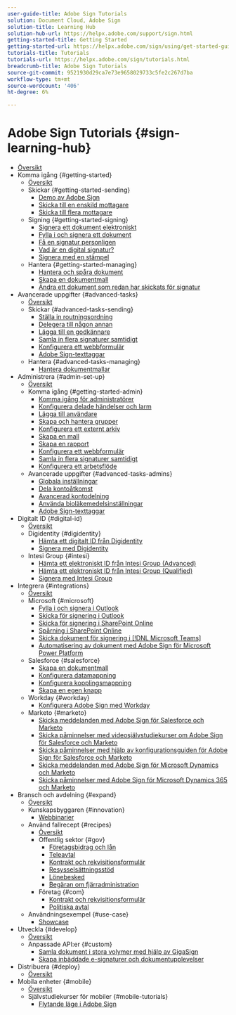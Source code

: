 ```yaml
---
user-guide-title: Adobe Sign Tutorials
solution: Document Cloud, Adobe Sign
solution-title: Learning Hub
solution-hub-url: https://helpx.adobe.com/support/sign.html
getting-started-title: Getting Started
getting-started-url: https://helpx.adobe.com/sign/using/get-started-guide.html
tutorials-title: Tutorials
tutorials-url: https://helpx.adobe.com/sign/tutorials.html
breadcrumb-title: Adobe Sign Tutorials
source-git-commit: 9521930d29ca7e73e9658029733c5fe2c267d7ba
workflow-type: tm+mt
source-wordcount: '406'
ht-degree: 6%

---
```



# Adobe Sign Tutorials {#sign-learning-hub}

+ [Översikt](overview.md)
+ Komma igång {#getting-started}
   + [Översikt](sign-beginner-tutorials/beginner-users-overview.md)
   + Skickar {#getting-started-sending}
      + [Demo av Adobe Sign](sign-beginner-tutorials/quick-tour.md)
      + [Skicka till en enskild mottagare](sign-beginner-tutorials/send-to-single-recipient.md)
      + [Skicka till flera mottagare](sign-beginner-tutorials/send-to-multiple-recipients.md)
   + Signing {#getting-started-signing}
      + [Signera ett dokument elektroniskt](sign-beginner-tutorials/electronically-sign-a-document.md)
      + [Fylla i och signera ett dokument](sign-beginner-tutorials/fill-and-sign.md)
      + [Få en signatur personligen](sign-beginner-tutorials/sign-in-person.md)
      + [Vad är en digital signatur?](sign-beginner-tutorials/sign-with-a-digital-signature.md)
      + [Signera med en stämpel](sign-beginner-tutorials/sign-with-a-stamp.md)
   + Hantera {#getting-started-managing}
      + [Hantera och spåra dokument](sign-beginner-tutorials/manage-and-track.md)
      + [Skapa en dokumentmall](https://experienceleague.adobe.com/docs/document-cloud-learn/sign-learning-hub/admin-set-up/getting-started-admin/create-a-template.html)
      + [Ändra ett dokument som redan har skickats för signatur](sign-beginner-tutorials/modify-in-flight.md)
+ Avancerade uppgifter {#advanced-tasks}
   + [Översikt](sign-advanced-users/advanced-users-overview.md)
   + Skickar {#advanced-tasks-sending}
      + [Ställa in routningsordning](sign-advanced-users/setting-up-routing.md)
      + [Delegera till någon annan](sign-advanced-users/delegate-signature.md)
      + [Lägga till en godkännare](sign-advanced-users/add-an-approver.md)
      + [Samla in flera signaturer samtidigt](https://experienceleague.adobe.com/docs/document-cloud-learn/sign-learning-hub/admin-set-up/getting-started-admin/megasign.html)
      + [Konfigurera ett webbformulär](https://experienceleague.adobe.com/docs/document-cloud-learn/sign-learning-hub/admin-set-up/getting-started-admin/webform.html)
      + [Adobe Sign-texttaggar](https://experienceleague.adobe.com/docs/document-cloud-learn/sign-learning-hub/admin-set-up/advanced-tasks-admins/adobe-sign-text-tagging.html)
   + Hantera {#advanced-tasks-managing}
      + [Hantera dokumentmallar](sign-advanced-users/edit-a-template.md)
+ Administrera {#admin-set-up}
   + [Översikt](admin/intro-admin-overview.md)
   + Komma igång {#getting-started-admin}
      + [Komma igång för administratörer](admin/up-and-running-admin.md)
      + [Konfigurera delade händelser och larm](admin/set-up-shared-events-and-alert.md)
      + [Lägga till användare](admin/add-users-to-your-account.md)
      + [Skapa och hantera grupper](admin/create-and-manage-groups.md)
      + [Konfigurera ett externt arkiv](admin/set-up-your-external-archive.md)
      + [Skapa en mall](sign-advanced-users/create-a-template.md)
      + [Skapa en rapport](admin/create-a-report.md)
      + [Konfigurera ett webbformulär](sign-advanced-users/webform.md)
      + [Samla in flera signaturer samtidigt](sign-advanced-users/megasign.md)
      + [Konfigurera ett arbetsflöde](admin/building-a-custom-workflow.md)
   + Avancerade uppgifter {#advanced-tasks-admins}
      + [Globala inställningar](admin/learn-about-global-settings.md)
      + [Dela kontoåtkomst](admin/share-account-access.md)
      + [Avancerad kontodelning](admin/advanced-account-sharing.md)
      + [Använda bioläkemedelsinställningar](admin/use-bio-pharma-settings.md)
      + [Adobe Sign-texttaggar](sign-advanced-users/adobe-sign-text-tagging.md)
+ Digitalt ID {#digital-id}
   + [Översikt](digitalid/digitalid-overview.md)
   + Digidentity {#digidentity}
      + [Hämta ett digitalt ID från Digidentity](digitalid/digidentity-reg.md)
      + [Signera med Digidentity](digitalid/digidentity-sign.md)
   + Intesi Group {#intesi}
      + [Hämta ett elektroniskt ID från Intesi Group (Advanced)](digitalid/intesi-advanced.md)
      + [Hämta ett elektroniskt ID från Intesi Group (Qualified)](digitalid/intesi-qualified.md)
      + [Signera med Intesi Group](digitalid/intesi-sign.md)
+ Integrera {#integrations}
   + [Översikt](integrations/integrations-overview.md)
   + Microsoft {#microsoft}
      + [Fylla i och signera i Outlook](integrations/fill-and-sign-doc-microsoft-outlook.md)
      + [Skicka för signering i Outlook](integrations/send-for-signature-with-outlook.md)
      + [Skicka för signering i SharePoint Online](integrations/send-for-signature-with-sharepoint-online.md)
      + [Spårning i SharePoint Online](integrations/track-an-agreement-with-sharepoint-online.md)
      + [Skicka dokument för signering i [!DNL Microsoft Teams]](integrations/adobe-sign-teams-mortgage.md)
      + [Automatisering av dokument med Adobe Sign för Microsoft Power Platform](integrations/documentautomation.md)
   + Salesforce {#salesforce}
      + [Skapa en dokumentmall](integrations/create-an-agreement-template.md)
      + [Konfigurera datamappning](integrations/set-up-data-mapping.md)
      + [Konfigurera kopplingsmappning](integrations/set-up-merging-map.md)
      + [Skapa en egen knapp](integrations/create-a-custom-button.md)
   + Workday {#workday}
      + [Konfigurera Adobe Sign med Workday](integrations/workday.md)
   + Marketo {#marketo}
      + [Skicka meddelanden med Adobe Sign för Salesforce och Marketo](integrations/marketo-salesforce-sms.md)
      + [Skicka påminnelser med videosjälvstudiekurser om Adobe Sign för Salesforce och Marketo](integrations/marketo-salesforce-reminder-video.md)
      + [Skicka påminnelser med hjälp av konfigurationsguiden för Adobe Sign för Salesforce och Marketo](integrations/marketo-salesforce-reminder.md)
      + [Skicka meddelanden med Adobe Sign för Microsoft Dynamics och Marketo](integrations/marketo-dynamics-sms.md)
      + [Skicka påminnelser med Adobe Sign för Microsoft Dynamics 365 och Marketo](integrations/marketo-dynamics-reminder.md)
+ Bransch och avdelning {#expand}
   + [Översikt](sign-usecase/expand-inspire-overview.md)
   + Kunskapsbyggaren {#innovation}
      + [Webbinarier](sign-usecase/innovation-series.md)
   + Använd fallrecept {#recipes}
      + [Översikt](sign-usecase/recipes.md)
      + Offentlig sektor {#gov}
         + [Företagsbidrag och lån](sign-usecase/usecasegovgrants.md)
         + [Teleavtal](sign-usecase/usecasegovtelework.md)
         + [Kontrakt och rekvisitionsformulär](sign-usecase/usecasegovcontracts.md)
         + [Resysselsättningsstöd](sign-usecase/usecasegovreemployment.md)
         + [Lönebesked](sign-usecase/usecasegovpaycheck.md)
         + [Begäran om fjärradministration](sign-usecase/usecasegovremote.md)
      + Företag {#com}
         + [Kontrakt och rekvisitionsformulär](sign-usecase/usecasecomcontracts.md)
         + [Politiska avtal](sign-usecase/usecasecompolicy.md)
   + Användningsexempel {#use-case}
      + [Showcase](sign-usecase/use-case-showcase.md)
+ Utveckla {#develop}
   + [Översikt](develop/develop-overview.md)
   + Anpassade API:er {#custom}
      + [Samla dokument i stora volymer med hjälp av GigaSign](develop/gigasign.md)
      + [Skapa inbäddade e-signaturer och dokumentupplevelser](develop/embeddedesignature.md)
+ Distribuera {#deploy}
   + [Översikt](deploy-overview.md)
+ Mobila enheter {#mobile}
   + [Översikt](mobile/mobile-overview.md)
   + Självstudiekurser för mobiler {#mobile-tutorials}
      + [Flytande läge i Adobe Sign](mobile/liquidmode.md)
